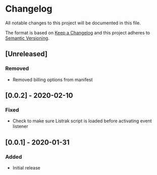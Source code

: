 # Changelog

All notable changes to this project will be documented in this file.

The format is based on [Keep a Changelog](http://keepachangelog.com/en/1.0.0/)
and this project adheres to [Semantic Versioning](http://semver.org/spec/v2.0.0.html).

## [Unreleased]

### Removed

- Removed billing options from manifest

## [0.0.2] - 2020-02-10

### Fixed

- Check to make sure Listrak script is loaded before activating event listener

## [0.0.1] - 2020-01-31

### Added

- Initial release
